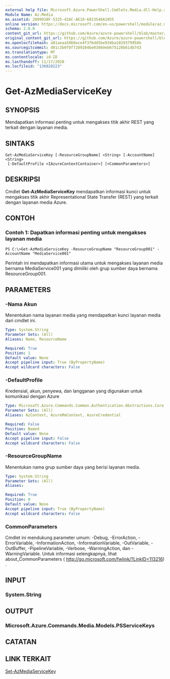```yaml
---
external help file: Microsoft.Azure.PowerShell.Cmdlets.Media.dll-Help.xml
Module Name: Az.Media
ms.assetid: 2099938F-5325-416C-AE10-6813546A1055
online version: https://docs.microsoft.com/en-us/powershell/module/az.media/get-azmediaservicekey
schema: 2.0.0
content_git_url: https://github.com/Azure/azure-powershell/blob/master/src/Media/Media/help/Get-AzMediaServiceKey.md
original_content_git_url: https://github.com/Azure/azure-powershell/blob/master/src/Media/Media/help/Get-AzMediaServiceKey.md
ms.openlocfilehash: a01aeaa5868ece4f376dd5be934ba1029379958b
ms.sourcegitcommit: d81c3b0f0f7289104be03869eb675128b61db7d3
ms.translationtype: MT
ms.contentlocale: id-ID
ms.lasthandoff: 11/17/2020
ms.locfileid: "136028223"
---
```

# Get-AzMediaServiceKey

## SYNOPSIS
Mendapatkan informasi penting untuk mengakses titik akhir REST yang terkait dengan layanan media.

## SINTAKS

```
Get-AzMediaServiceKey [-ResourceGroupName] <String> [-AccountName] <String>
 [-DefaultProfile <IAzureContextContainer>] [<CommonParameters>]
```

## DESKRIPSI
Cmdlet **Get-AzMediaServiceKey** mendapatkan informasi kunci untuk mengakses titik akhir Representational State Transfer (REST) yang terkait dengan layanan media Azure.

## CONTOH

### Contoh 1: Dapatkan informasi penting untuk mengakses layanan media
```
PS C:\>Get-AzMediaServiceKey -ResourceGroupName "ResourceGroup001" -AccountName "MediaService001"
```

Perintah ini mendapatkan informasi utama untuk mengakses layanan media bernama MediaService001 yang dimiliki oleh grup sumber daya bernama ResourceGroup001.

## PARAMETERS

### -Nama Akun
Menentukan nama layanan media yang mendapatkan kunci layanan media dari cmdlet ini.

```yaml
Type: System.String
Parameter Sets: (All)
Aliases: Name, ResourceName

Required: True
Position: 1
Default value: None
Accept pipeline input: True (ByPropertyName)
Accept wildcard characters: False
```

### -DefaultProfile
Kredensial, akun, penyewa, dan langganan yang digunakan untuk komunikasi dengan Azure

```yaml
Type: Microsoft.Azure.Commands.Common.Authentication.Abstractions.Core.IAzureContextContainer
Parameter Sets: (All)
Aliases: AzContext, AzureRmContext, AzureCredential

Required: False
Position: Named
Default value: None
Accept pipeline input: False
Accept wildcard characters: False
```

### -ResourceGroupName
Menentukan nama grup sumber daya yang berisi layanan media.

```yaml
Type: System.String
Parameter Sets: (All)
Aliases:

Required: True
Position: 0
Default value: None
Accept pipeline input: True (ByPropertyName)
Accept wildcard characters: False
```

### CommonParameters
Cmdlet ini mendukung parameter umum: -Debug, -ErrorAction, -ErrorVariable, -InformationAction, -InformationVariable, -OutVariable, -OutBuffer, -PipelineVariable, -Verbose, -WarningAction, dan -WarningVariable. Untuk informasi selengkapnya, lihat about_CommonParameters ( http://go.microsoft.com/fwlink/?LinkID=113216) .

## INPUT

### System.String

## OUTPUT

### Microsoft.Azure.Commands.Media.Models.PSServiceKeys

## CATATAN

## LINK TERKAIT

[Set-AzMediaServiceKey](./Set-AzMediaServiceKey.md)


